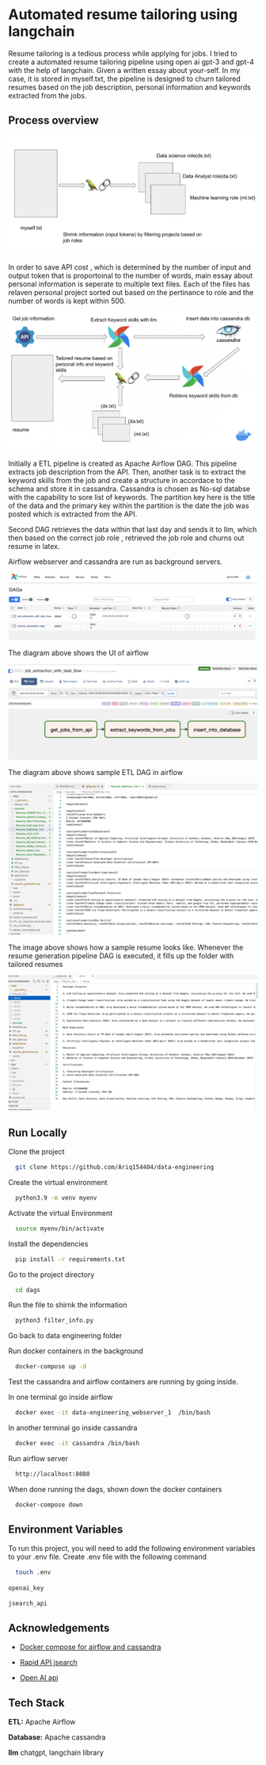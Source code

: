 
# Automated resume tailoring using langchain

Resume tailoring is a tedious process while applying for jobs. I tried to create a automated resume tailoring pipeline using open ai gpt-3 and gpt-4 with the help of langchain. Given a written essay about your-self. In my case, it is stored in myself.txt, the pipeline is designed to churn tailored resumes based on the job description, personal information and keywords extracted from the jobs. 
 




## Process overview

![Information Shrinking](https://github.com/Ariq154404/data-engineering/blob/main/info_shrink.png)

In order to save API cost , which is determined by the number of input and output token that is proportoinal to the number of words, main essay about personal information is seperate to multiple text files. Each of the files has relaven personal project sorted out based on the pertinance to role and the number of words is kept within 500.

![Architecture](https://github.com/Ariq154404/data-engineering/blob/main/architecture.png)

Initially a ETL pipeline is created as Apache Airflow DAG. This pipeline extracts job description from the API. Then, another task is to extract the keyword skills from the job and create a structure in accordace to the schema and store it in cassandra. Cassandra is chosen as No-sql databse with the capability to sore list of keywords. The partition key here is the title of the data and the primary key within the partition is the date the job was posted which is extracted from the API.

Second DAG retrieves the data within that last day and sends it to llm, which then based on the correct job role , retrieved the job role and churns out resume in latex.

Airflow webserver and cassandra are run as background servers.

![Airflow UI](https://github.com/Ariq154404/data-engineering/blob/main/pipelin_resumegen.png)

The diagram above shows the UI of airflow

![Sample Airflow ETL ](https://github.com/Ariq154404/data-engineering/blob/main/ETL_for_keyword_extraction.png)

The diagram above shows sample ETL DAG in airflow

![Sample Resume ](https://github.com/Ariq154404/data-engineering/blob/main/sample_resume.png)


The image above shows how a sample resume looks like. Whenever the resume generation pipeline DAG is executed, it fills up the folder with tailored resumes

![Sample filtered information](https://github.com/Ariq154404/data-engineering/blob/main/sample_filtered_infor.png)













## Run Locally

Clone the project

```bash
  git clone https://github.com/Ariq154404/data-engineering
```

Create the virtual environment

```bash
  python3.9 -m venv myenv
```

Activate the virtual Environment

```bash
  source myenv/bin/activate
```

Install the dependencies

```bash
  pip install -r requirements.txt
```

Go to the project directory

```bash
  cd dags
```

Run the file to shirnk the information

```bash
  python3 filter_info.py
```
Go back to data engineering folder

Run docker containers in the background 

```bash
  docker-compose up -d
```
Test the cassandra and airflow containers are running by going inside.

In one terminal go inside airflow

```bash
  docker exec -it data-engineering_webserver_1  /bin/bash
```
In another terminal go inside cassandra

```bash
  docker exec -it cassandra /bin/bash
```
Run airflow server

```bash
  http://localhost:8080
```
When done running the dags, shown down the docker containers

```bash
  docker-compose down
```



## Environment Variables

To run this project, you will need to add the following environment variables to your .env file. 
Create .env file with the following command

```bash
  touch .env
```
`openai_key`

`jsearch_api`


## Acknowledgements

 - [Docker compose for airflow and cassandra](https://github.com/airscholar/e2e-data-engineering/blob/main/docker-compose.yml)
 
- [Rapid API jsearch](https://rapidapi.com/letscrape-6bRBa3QguO5/api/jsearch)

- [Open AI api ](https://platform.openai.com/docs/introduction)

## Tech Stack

**ETL:**  Apache Airflow

**Database:**  Apache cassandra

**llm**  chatgpt, langchain library

